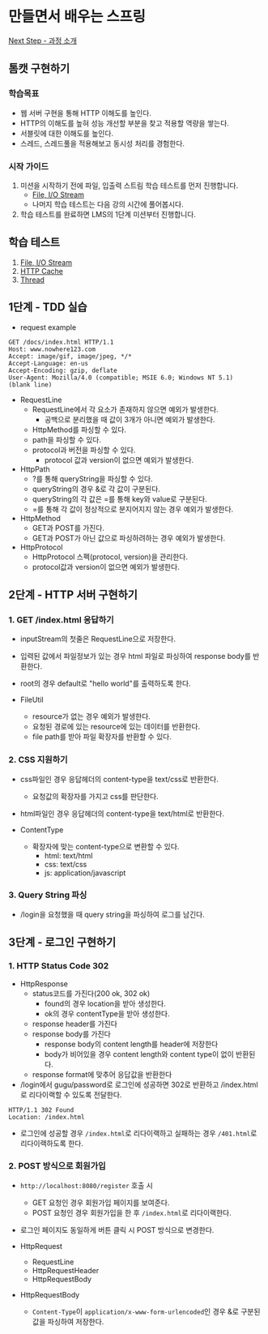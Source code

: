# 만들면서 배우는 스프링
[Next Step - 과정 소개](https://edu.nextstep.camp/c/4YUvqn9V)

## 톰캣 구현하기

### 학습목표
- 웹 서버 구현을 통해 HTTP 이해도를 높인다.
- HTTP의 이해도를 높혀 성능 개선할 부분을 찾고 적용할 역량을 쌓는다.
- 서블릿에 대한 이해도를 높인다.
- 스레드, 스레드풀을 적용해보고 동시성 처리를 경험한다.

### 시작 가이드
1. 미션을 시작하기 전에 파일, 입출력 스트림 학습 테스트를 먼저 진행합니다.
   - [File, I/O Stream](study/src/test/java/study)
   - 나머지 학습 테스트는 다음 강의 시간에 풀어봅시다.
2. 학습 테스트를 완료하면 LMS의 1단계 미션부터 진행합니다.

## 학습 테스트
1. [File, I/O Stream](study/src/test/java/study)
2. [HTTP Cache](study/src/test/java/cache)
3. [Thread](study/src/test/java/thread)

## 1단계 - TDD 실습
- request example
```http request
GET /docs/index.html HTTP/1.1
Host: www.nowhere123.com
Accept: image/gif, image/jpeg, */*
Accept-Language: en-us
Accept-Encoding: gzip, deflate
User-Agent: Mozilla/4.0 (compatible; MSIE 6.0; Windows NT 5.1)
(blank line)
```

- RequestLine
  - RequestLine에서 각 요소가 존재하지 않으면 예외가 발생한다.
    - 공백으로 분리했을 때 값이 3개가 아니면 예외가 발생한다.
  - HttpMethod를 파싱할 수 있다.
  - path을 파싱할 수 있다.
  - protocol과 버전을 파싱할 수 있다.
    - protocol 값과 version이 없으면 예외가 발생한다.
- HttpPath
  - ?를 통해 queryString을 파싱할 수 있다.
  - queryString의 경우 &로 각 값이 구분된다.
  - queryString의 각 값은 =를 통해 key와 value로 구분된다.
  - =를 통해 각 값이 정상적으로 분지어지지 않는 경우 예외가 발생한다.
- HttpMethod
  - GET과 POST를 가진다.
  - GET과 POST가 아닌 값으로 파싱하려하는 경우 예외가 발생한다.
- HttpProtocol
  - HttpProtocol 스펙(protocol, version)을 관리한다. 
  - protocol값과 version이 없으면 예외가 발생한다.

## 2단계 - HTTP 서버 구현하기
### 1. GET /index.html 응답하기
- inputStream의 첫줄은 RequestLine으로 저장한다.
- 입력된 값에서 파일정보가 있는 경우 html 파일로 파싱하여 response body를 반환한다.
- root의 경우 default로 "hello world"를 출력하도록 한다.

- FileUtil
  - resource가 없는 경우 예외가 발생한다.
  - 요청된 경로에 있는 resource에 있는 데이터를 반환한다.
  - file path를 받아 파일 확장자를 반환할 수 있다.

### 2. CSS 지원하기
- css파일인 경우 응답헤더의 content-type을 text/css로 반환한다.
  - 요청값의 확장자를 가지고 css를 판단한다. 
- html파일인 경우 응답헤더의 content-type을 text/html로 반환한다.

- ContentType
  - 확장자에 맞는 content-type으로 변환할 수 있다.
    - html: text/html
    - css: text/css
    - js: application/javascript

### 3. Query String 파싱
- /login을 요청했을 때 query string을 파싱하여 로그를 남긴다.

## 3단계 - 로그인 구현하기
### 1. HTTP Status Code 302
- HttpResponse
  - status코드를 가진다(200 ok, 302 ok)
    - found의 경우 location을 받아 생성한다.
    - ok의 경우 contentType을 받아 생성한다.
  - response header를 가진다
  - response body를 가진다
    - response body의 content length를 header에 저장한다
    - body가 비어있을 경우 content length와 content type이 없이 반환된다.
  - response format에 맞추어 응답값을 반환한다
- /login에서 gugu/password로 로그인에 성공하면 302로 반환하고 /index.html로 리다이랙할 수 있도록 전달한다.
```
HTTP/1.1 302 Found
Location: /index.html
```
- 로그인에 성공할 경우 `/index.html`로 리다이랙하고 실패하는 경우 `/401.html`로 리다이랙하도록 한다.

### 2. POST 방식으로 회원가입
- `http://localhost:8080/register` 호출 시
  - GET 요청인 경우 회원가입 페이지를 보여준다.
  - POST 요청인 경우 회원가입을 한 후 `/index.html`로 리다이랙한다.
- 로그인 페이지도 동일하게 버튼 클릭 시 POST 방식으로 변경한다.

- HttpRequest
  - RequestLine
  - HttpRequestHeader
  - HttpRequestBody
- HttpRequestBody
  - `Content-Type`이 `application/x-www-form-urlencoded`인 경우 &로 구분된 값을 파싱하여 저장한다.
